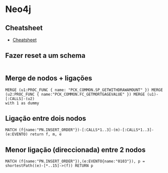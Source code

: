 # Neo4j

## Cheatsheet
  * [Cheatsheet](https://neo4j.com/docs/cypher-refcard/current/)

## Fazer reset a um schema
````cypher

````
  
## Merge de nodos + ligações
````cypher
MERGE (u1:PROC_FUNC { name: "PCK_COMMON.SP_GETWITHDRAWAMOUNT" }) MERGE (u2:PROC_FUNC { name:"PCK_COMMON.FC_GETMORTGAGEVALUE" }) MERGE (u1)-[:CALLS]-(u2)
with 1 as dummy 
```` 

## Ligação entre dois nodos
````cypher
MATCH (f{name:"PN.INSERT_ORDER"})-[:CALLS*1..3]-(m)-[:CALLS*1..3]-(e:EVENTO) return f, m, e
```` 

## Menor ligação (direccionada) entre 2 nodos 
```` 
MATCH (f{name:"PN.INSERT_ORDER"}),(e:EVENTO{name:"0103"}), p = shortestPath((e)-[*..15]->(f)) RETURN p
```` 
